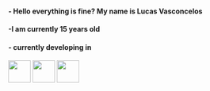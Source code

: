 #### - Hello everything is fine? My name is Lucas Vasconcelos
#### -I am currently 15 years old
#### - currently developing in

<img src="https://encrypted-tbn0.gstatic.com/images?q=tbn:ANd9GcRuHnJDLOcdm_0b6N6kNj-1OvO9KhKYgqIy0w&s" height="45"  width="45"> <img src="https://cdn.icon-icons.com/icons2/2415/PNG/512/html_plain_wordmark_logo_icon_146476.png" height="45"  width="45"> <img src="https://cdn.icon-icons.com/icons2/2415/PNG/512/css_plain_wordmark_logo_icon_146574.png" height="45"  width="45">

